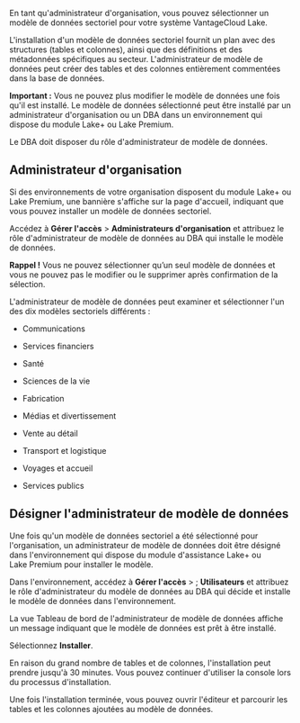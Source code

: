 En tant qu'administrateur d'organisation, vous pouvez sélectionner un modèle de données sectoriel pour votre système VantageCloud Lake.

L'installation d'un modèle de données sectoriel fournit un plan avec des structures (tables et colonnes), ainsi que des définitions et des métadonnées spécifiques au secteur. L'administrateur de modèle de données peut créer des tables et des colonnes entièrement commentées dans la base de données.

**Important :** Vous ne pouvez plus modifier le modèle de données une fois qu'il est installé. Le modèle de données sélectionné peut être installé par un administrateur d'organisation ou un DBA dans un environnement qui dispose du module Lake+ ou Lake Premium.

Le DBA doit disposer du rôle d'administrateur de modèle de données.

Administrateur d'organisation
-----------------------------

Si des environnements de votre organisation disposent du module Lake+ ou Lake Premium, une bannière s'affiche sur la page d'accueil, indiquant que vous pouvez installer un modèle de données sectoriel.

Accédez à **Gérer l'accès** \> **Administrateurs d'organisation** et attribuez le rôle d'administrateur de modèle de données au DBA qui installe le modèle de données.

**Rappel !** Vous ne pouvez sélectionner qu’un seul modèle de données et vous ne pouvez pas le modifier ou le supprimer après confirmation de la sélection.

L'administrateur de modèle de données peut examiner et sélectionner l'un des dix modèles sectoriels différents :

-   Communications

-   Services financiers

-   Santé

-   Sciences de la vie

-   Fabrication

-   Médias et divertissement

-   Vente au détail

-   Transport et logistique

-   Voyages et accueil

-   Services publics

Désigner l'administrateur de modèle de données
----------------------------------------------

Une fois qu'un modèle de données sectoriel a été sélectionné pour l'organisation, un administrateur de modèle de données doit être désigné dans l'environnement qui dispose du module d'assistance Lake+ ou Lake Premium pour installer le modèle.

Dans l'environnement, accédez à **Gérer l'accès** \> ; **Utilisateurs** et attribuez le rôle d'administrateur du modèle de données au DBA qui décide et installe le modèle de données dans l'environnement.

La vue Tableau de bord de l'administrateur de modèle de données affiche un message indiquant que le modèle de données est prêt à être installé.

Sélectionnez **Installer**.

En raison du grand nombre de tables et de colonnes, l'installation peut prendre jusqu'à 30 minutes. Vous pouvez continuer d'utiliser la console lors du processus d'installation.

Une fois l'installation terminée, vous pouvez ouvrir l'éditeur et parcourir les tables et les colonnes ajoutées au modèle de données.
